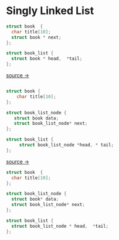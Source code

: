 # Singly Linked List


```c
struct book  {
  char title[10];
  struct book * next;
};

struct book_list {
  struct book * head,  *tail;
};
```
[source → ](linked_lists1.md)
 
```c

struct book {
    char title[10];
};

struct book_list_node {
   struct book data;
   struct book_list_node* next;
};

struct book_list {
     struct book_list_node *head, * tail;
};
```
[source → ](linked_list2.md)

```c
struct book  {
  char title[10];
};

struct book_list_node {
  struct book* data;
  struct book_list_node* next;
};

struct book_list {
  struct book_list_node * head,  *tail;
};
```


